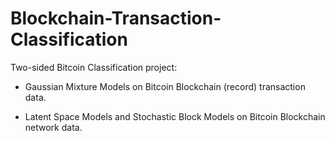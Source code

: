 # Blockchain-Transaction-Classification

Two-sided Bitcoin Classification project:

* Gaussian Mixture Models on Bitcoin Blockchain (record) transaction data.

* Latent Space Models and Stochastic Block Models on Bitcoin Blockchain network data.
